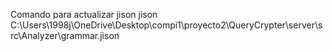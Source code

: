 Comando para actualizar jison
jison C:\\Users\\1998j\\OneDrive\\Desktop\\compi1\\proyecto2\\QueryCrypter\\server\\src\\Analyzer\\grammar.jison